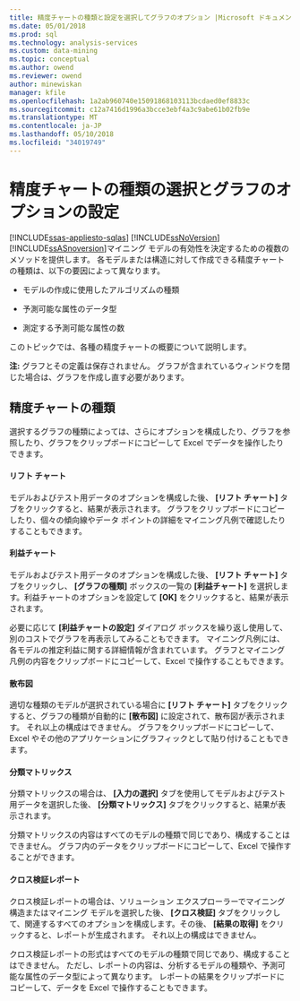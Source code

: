 ```yaml
---
title: 精度チャートの種類と設定を選択してグラフのオプション |Microsoft ドキュメント
ms.date: 05/01/2018
ms.prod: sql
ms.technology: analysis-services
ms.custom: data-mining
ms.topic: conceptual
ms.author: owend
ms.reviewer: owend
author: minewiskan
manager: kfile
ms.openlocfilehash: 1a2ab960740e15091868103113bcdaed0ef8833c
ms.sourcegitcommit: c12a7416d1996a3bcce3ebf4a3c9abe61b02fb9e
ms.translationtype: MT
ms.contentlocale: ja-JP
ms.lasthandoff: 05/10/2018
ms.locfileid: "34019749"
---
```

# <a name="choose-an-accuracy-chart-type-and-set-chart-options"></a>精度チャートの種類の選択とグラフのオプションの設定
[!INCLUDE[ssas-appliesto-sqlas](../../includes/ssas-appliesto-sqlas.md)]
  [!INCLUDE[ssNoVersion](../../includes/ssnoversion-md.md)][!INCLUDE[ssASnoversion](../../includes/ssasnoversion-md.md)]マイニング モデルの有効性を決定するための複数のメソッドを提供します。 各モデルまたは構造に対して作成できる精度チャートの種類は、以下の要因によって異なります。  
  
-   モデルの作成に使用したアルゴリズムの種類  
  
-   予測可能な属性のデータ型  
  
-   測定する予測可能な属性の数  
  
 このトピックでは、各種の精度チャートの概要について説明します。  
  
 **注:** グラフとその定義は保存されません。 グラフが含まれているウィンドウを閉じた場合は、グラフを作成し直す必要があります。  
  
## <a name="accuracy-chart-types"></a>精度チャートの種類  
 選択するグラフの種類によっては、さらにオプションを構成したり、グラフを参照したり、グラフをクリップボードにコピーして Excel でデータを操作したりできます。  
  
#### <a name="lift-chart"></a>リフト チャート  
 モデルおよびテスト用データのオプションを構成した後、 **[リフト チャート]** タブをクリックすると、結果が表示されます。 グラフをクリップボードにコピーしたり、個々の傾向線やデータ ポイントの詳細をマイニング凡例で確認したりすることもできます。  
  
#### <a name="profit-chart"></a>利益チャート  
 モデルおよびテスト用データのオプションを構成した後、 **[リフト チャート]** タブをクリックし、 **[グラフの種類]** ボックスの一覧の **[利益チャート]** を選択します。利益チャートのオプションを設定して **[OK]** をクリックすると、結果が表示されます。  
  
 必要に応じて **[利益チャートの設定]** ダイアログ ボックスを繰り返し使用して、別のコストでグラフを再表示してみることもできます。 マイニング凡例には、各モデルの推定利益に関する詳細情報が含まれています。 グラフとマイニング凡例の内容をクリップボードにコピーして、Excel で操作することもできます。  
  
#### <a name="scatter-plot"></a>散布図  
 適切な種類のモデルが選択されている場合に **[リフト チャート]** タブをクリックすると、グラフの種類が自動的に **[散布図]** に設定されて、散布図が表示されます。 それ以上の構成はできません。 グラフをクリップボードにコピーして、Excel やその他のアプリケーションにグラフィックとして貼り付けることもできます。  
  
#### <a name="classification-matrix"></a>分類マトリックス  
 分類マトリックスの場合は、 **[入力の選択]** タブを使用してモデルおよびテスト用データを選択した後、 **[分類マトリックス]** タブをクリックすると、結果が表示されます。  
  
 分類マトリックスの内容はすべてのモデルの種類で同じであり、構成することはできません。 グラフ内のデータをクリップボードにコピーして、Excel で操作することができます。  
  
#### <a name="cross-validation-report"></a>クロス検証レポート  
 クロス検証レポートの場合は、ソリューション エクスプローラーでマイニング構造またはマイニング モデルを選択した後、 **[クロス検証]** タブをクリックして、関連するすべてのオプションを構成します。その後、 **[結果の取得]** をクリックすると、レポートが生成されます。 それ以上の構成はできません。  
  
 クロス検証レポートの形式はすべてのモデルの種類で同じであり、構成することはできません。 ただし、レポートの内容は、分析するモデルの種類や、予測可能な属性のデータ型によって異なります。 レポートの結果をクリップボードにコピーして、データを Excel で操作することもできます。  
  
  

